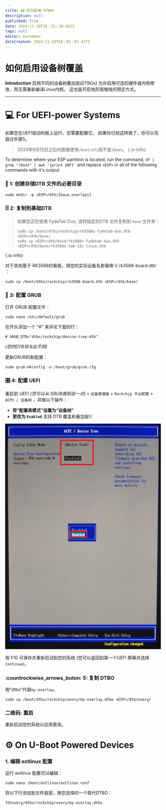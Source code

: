 ```yaml
---
title: 📟 如何启用 DTBOs
description: null
published: true
date: 2024-11-10T19：32：58.662Z
tags: null
editor: markdown
dateCreated: 2024-11-10T18：02：07.427Z
---
```


# 如何启用设备树覆盖

**Introduction**
启用不同的设备树叠加层(DTBOs) 允许启用可选的硬件或内核修改，而无需重新编译Linux内核。
这也是开启地形图堆栈的预定方式。

---

# 💻 For UEFI-power Systems

如果您在UEFI驱动的板上运行，您需要配置它。
如果你已经这样做了，你可以先跳过步骤5。

> 2024年9月12日之后的图像使用`/boot/efi`而不是`/boot`。
> {.is-info}

To determine where your ESP partition is located, run the command,
`df | grep "/boot" | awk '{print $NF}'` and replace `<ESP>` in all of the following commands with it's output.

### 📁 1: 创建存储DTB 文件的必要目录

```
sudo mkdir -p <ESP>/dtb/{base,overlays}
```

### 🗄️ 2: 复制到基础DTB

> 如果您正在使用 FydeTab Duo, 请将指定的DTB 文件复制到 `base` 文件夹：
>
> ```
> sudo cp /boot/dtbs/rockchip/rk3588s-fydetab-duo.dtb <ESP>/dtb/base/
> sudo cp <ESP>/dtb/base/rk3588s-fydetab-duo.dtb <ESP>/dtb/base/rk3588s-tab-12c-linux.dtb
> ```

{.is-info}

对于其他基于 RK3588的看板，用您的实际设备名称替换 \\\\`rk3588-board.dtb' ：

```
sudo cp /boot/dtbs/rockchip/rk3588-board.dtb <ESP>/dtb/base/
```

### 🫘 3: 配置 GRUB

打开 GRUB 配置文件：

```
sudo nano /etc/default/grub
```

在开头添加一个 "#" 来评论下面的行：

```
# GRUB_DTB="dtbs/rockchip/device-tree.dtb"
```

_(您的DTB将与此不同)_

更新GRUB的新配置：

```
sudo grub-mkconfig -o /boot/grub/grub.cfg
```

### 🎛️ 4: 配置 UEFI

重启到 UEFI _(您可以从 GRUB做到这一点)_ > `设备管理器` > `Rockchip 平台配置` > `ACPI / 设备树` ，并做以下操作：

- **将“配置表模式”设置为“设备树”**
- **更改为 `Enabled`** 支持 DTB 覆盖和叠加层\\\\`

![](/panthor/enable_tree_dtb_in_uefi.jpg)

按 F10 可保存并重新启动到您的系统 (您可以返回到第一个UEFI 屏幕并选择 `Continue`)。

### :countrockwise_arrows_buton: 5: 复制 DTBO

用“dtbo”代替`my-overlay`。

```
sudo cp /boot/dtbs/rockchip/overy/my-overlay.dtbo <ESP>/dtb/overy/
```

### 二维码: 重启

重新启动您的系统以应用更改。

# ⚙️ On U-Boot Powered Devices

### 1. 编辑 extlinux 配置

运行 extlinux 配置可以编辑：

```
sudo nano /boot/extlinux/extlinux.conf
```

将以下行添加到文件底部，用您选择的一个取代DTBO：

```
fdtovery/dtbs/rockchip/overy/my-overlay.dtbo
```
